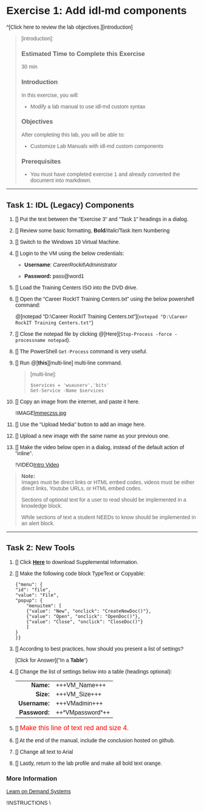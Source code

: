 # Exercise 1: Add idl-md components

^[Click here to review the lab objectives.][introduction]

> [introduction]:
> ### Estimated Time to Complete this Exercise
> 
> 30 min
> 
> ### Introduction
> 
> In this exercise, you will:
> 
> -   Modify a lab manual to use idl-md custom syntax
> 
> ### Objectives
> 
> After completing this lab, you will be able to:
> 
> -   Customize Lab Manuals with idl-md custom components
> 
> ### Prerequisites
> 
> -   You must have completed exercise 1 and already converted the document into markdown.

---

## Task 1: IDL (Legacy) Components 

1. [] Put the text between the "Exercise 3" and "Task 1" headings in a dialog.

1. [] Review some basic formatting, **Bold**/*Italic*/Task Item Numbering

1. [] Switch to the Windows 10 Virtual Machine.

1. [] Login to the VM using the below credentials:

    -   **Username**: *CareerRockit\\Administrator*

    -   **Password:** pass\@word1  

1. [] Load the Training Centers ISO into the DVD drive.

1. [] Open the "Career RockIT Training Centers.txt" using the below powershell command:

    @[notepad "D:\Career RockIT Training Centers.txt"](`notepad "D:\Career RockIT Training Centers.txt"`)

1. [] Close the notepad file by clicking @[Here](`Stop-Process -force -processname notepad`).

1. [] The PowerShell `Get-Process` command is very useful.

1. [] Run @[**this**][multi-line] multi-line command.

    > [multi-line]:
    > ```
    > $services = 'wuauserv','bits'  
    > Get-Service -Name $services
    > ```

1. [] Copy an image from the internet, and paste it here.

    !IMAGE[lmmeczss.jpg](lmmeczss.jpg)

1. [] Use the "Upload Media" button to add an image here.

1. [] Upload a new image with the same name as your previous one.

1. [] Make the video below open in a dialog, instead of the default action of "inline".


    !VIDEO[Intro Video](https://lodmanuals.blob.core.windows.net/manuals/CareerRockIT/Intro%20video.mp4)

> **Note:**   
> Images must be direct links or HTML embed codes, videos must be either direct links, Youtube URLs, or HTML embed codes.
> 
> Sections of optional text for a user to read should be implemented in a knowledge block.
> 
> While sections of text a student NEEDs to know should be implemented in an alert block.

---

## Task 2: New Tools 

1. [] Click [**Here**](https://github.com/CareerRockIT/Launch-2018/raw/master/Student%20Supplemental%20Information.docx) to download Supplemental Information.

1. [] Make the following code block TypeText or Copyable:

    ```
    {"menu": {
    "id": "file",
    "value": "File",
    "popup": {
        "menuitem": [
        {"value": "New", "onclick": "CreateNewDoc()"},
        {"value": "Open", "onclick": "OpenDoc()"},
        {"value": "Close", "onclick": "CloseDoc()"}
        ]
    }
    }}
    ```


1. [] According to best practices, how should you present a list of settings?

    [Click for Answer]("In a **Table**")

1. [] Change the list of settings below into a table (headings optional):

    |||
    |--:|--|
    |**Name:**| +++VM\_Name+++|
    |**Size:**| +++VM\_Size+++|
    |**Username:**| +++VMadmin+++|
    |**Password:**| ++\*VMpassword\*++|

1. [] <font color="red" size="4">Make this line of text red and size 4.</font>

1. [] At the end of the manual, include the conclusion hosted on github.

    <!-- https://raw.githubusercontent.com/CareerRockIT/Launch-2018/master/Lab-End -->

1. [] Change all text to Arial

1. [] Lastly, return to the lab profile and make all bold text orange.

<style>
body {font-family: "Arial";}
</style>
### More Information

[Learn on Demand Systems](http://www.learnondemandsystems.com/)

!INSTRUCTIONS[](https://raw.githubusercontent.com/CareerRockIT/Launch-2018/master/Lab-End)
\
